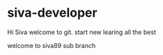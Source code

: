 # siva-developer

Hi Siva welcome to git.
start new learing all the best

welcome to siva89 sub branch
